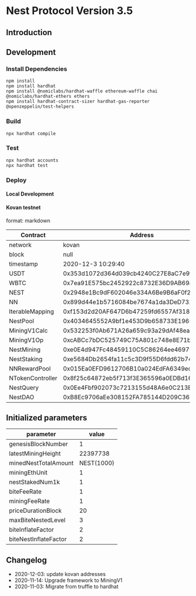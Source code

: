 # Nest Protocol Version 3.5

## Introduction

## Development

### Install Dependencies

```
npm install
npm install hardhat
npm install @nomiclabs/hardhat-waffle ethereum-waffle chai @nomiclabs/hardhat-ethers ethers
npm install hardhat-contract-sizer hardhat-gas-reporter @openzeppelin/test-helpers
```

### Build

```shell
npx hardhat compile
```

### Test

```shell
npx hardhat accounts
npx hardhat test
```

### Deploy

#### Local Development


#### Kovan testnet

format: markdown

| Contract | Address |
| ------------ | ------------|
| network | kovan |
| block | null |
|timestamp|2020-12-3 10:29:40|
| USDT |  0x353d1072d364d039cb4240C27E8aC7e9f8c29fcF | 
| WBTC |  0x7ea91E575bc2452922c8732E36D9AB69a1Af629a | 
|NEST|0x2948e1Bc9dF602046e334A6Be9B6aF0f26d42265|
| NN |  0x899d44e1b5716084be7674a1da3DeD731fBda3c4 | 
| IterableMapping |  0xf153d2d20AF647D6b47259fd6557Af318151fba9 |  
| NestPool |  0x4034645552A9bf1e453D9b658733E1965526E398 | 
| MiningV1Calc |  0x532253f0Ab671A26a659c93a29dAf48ea27CFf60 | 
| MiningV1Op |  0xcABCc7bDC525749C75A801c748e8E71b5644Ae3e | 
| NestMining |  0xe0E4d947Fc48459110C5C86264ee469752065b86 | 
| NestStaking |  0xe5684Db2654fa11c5c3D9f55D6fdd62b74bcfCAd | 
| NNRewardPool |  0x015Ea0EFD9612706B10a024EdFA6349ecC953685 | 
| NTokenController | 0x8f25c64872eb5f713f3E365596a0EDBd163A7D65 |
| NestQuery | 0x0Ee4Fbf902073c7213155d48A6e0C213B7D3C139 |
| NestDAO | 0xB8Ec9706aEe308152FA785144D209C36096d113d |


## Initialized parameters

| parameter | value |
| ------------ | ------------|
| genesisBlockNumber | 1 |
| latestMiningHeight | 22397738 |
| minedNestTotalAmount | NEST(1000) |
| miningEthUnit | 1 |
| nestStakedNum1k |1 |
| biteFeeRate | 1 |
| miningFeeRate | 1 |
| priceDurationBlock | 20 |
| maxBiteNestedLevel | 3 |
| biteInflateFactor | 2 |
| biteNestInflateFactor | 2 |
   


## Changelog

- 2020-12-03: update kovan addresses
- 2020-11-14: Upgrade framework to MiningV1
- 2020-11-03: Migrate from truffle to hardhat
